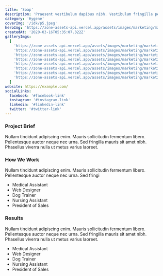 ```yaml
---
title: 'Soap'
description: 'Praesent vestibulum dapibus nibh. Vestibulum fringilla pede sit amet augue. '
category: 'Hygene'
coverImg: '/idk/p5.jpeg'
heroImg: 'https://zone-assets-api.vercel.app/assets/images/marketing/marketing_hero.jpg'
createdAt: '2020-03-16T05:35:07.322Z'
galleryImgs:
  [
    'https://zone-assets-api.vercel.app/assets/images/marketing/marketing_1.jpg',
    'https://zone-assets-api.vercel.app/assets/images/marketing/marketing_2.jpg',
    'https://zone-assets-api.vercel.app/assets/images/marketing/marketing_3.jpg',
    'https://zone-assets-api.vercel.app/assets/images/marketing/marketing_4.jpg',
    'https://zone-assets-api.vercel.app/assets/images/marketing/marketing_5.jpg',
    'https://zone-assets-api.vercel.app/assets/images/marketing/marketing_6.jpg',
    'https://zone-assets-api.vercel.app/assets/images/marketing/marketing_7.jpg',
    'https://zone-assets-api.vercel.app/assets/images/marketing/marketing_8.jpg',
  ]
website: https://example.com/
socialLinks:
  facebook: '#facebook-link'
  instagram: '#instagram-link'
  linkedin: '#linkedin-link'
  twitter: '#twitter-link'
---
```


### Project Brief

Nullam tincidunt adipiscing enim. Mauris sollicitudin fermentum libero. Pellentesque auctor neque nec urna. Sed fringilla mauris sit amet nibh. Phasellus viverra nulla ut metus varius laoreet.

### How We Work

Nullam tincidunt adipiscing enim. Mauris sollicitudin fermentum libero. Pellentesque auctor neque nec urna. Sed fringi

- Medical Assistant
- Web Designer
- Dog Trainer
- Nursing Assistant
- President of Sales

### Results

Nullam tincidunt adipiscing enim. Mauris sollicitudin fermentum libero. Pellentesque auctor neque nec urna. Sed fringilla mauris sit amet nibh. Phasellus viverra nulla ut metus varius laoreet.

- Medical Assistant
- Web Designer
- Dog Trainer
- Nursing Assistant
- President of Sales

